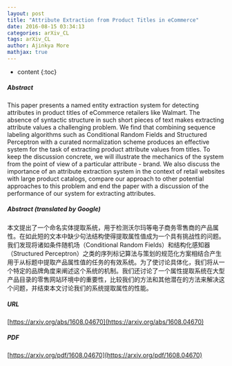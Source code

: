 ```yaml
---
layout: post
title: "Attribute Extraction from Product Titles in eCommerce"
date: 2016-08-15 03:34:13
categories: arXiv_CL
tags: arXiv_CL
author: Ajinkya More
mathjax: true
---
```


* content
{:toc}

##### Abstract
This paper presents a named entity extraction system for detecting attributes in product titles of eCommerce retailers like Walmart. The absence of syntactic structure in such short pieces of text makes extracting attribute values a challenging problem. We find that combining sequence labeling algorithms such as Conditional Random Fields and Structured Perceptron with a curated normalization scheme produces an effective system for the task of extracting product attribute values from titles. To keep the discussion concrete, we will illustrate the mechanics of the system from the point of view of a particular attribute - brand. We also discuss the importance of an attribute extraction system in the context of retail websites with large product catalogs, compare our approach to other potential approaches to this problem and end the paper with a discussion of the performance of our system for extracting attributes.

##### Abstract (translated by Google)
本文提出了一个命名实体提取系统，用于检测沃尔玛等电子商务零售商的产品属性。在如此短的文本中缺少句法结构使得提取属性值成为一个具有挑战性的问题。我们发现将诸如条件随机场（Conditional Random Fields）和结构化感知器（Structured Perceptron）之类的序列标记算法与策划的规范化方案相结合产生用于从标题中提取产品属性值的任务的有效系统。为了使讨论具体化，我们将从一个特定的品牌角度来阐述这个系统的机制。我们还讨论了一个属性提取系统在大型产品目录的零售网站环境中的重要性，比较我们的方法和其他潜在的方法来解决这个问题，并结束本文讨论我们的系统提取属性的性能。

##### URL
[https://arxiv.org/abs/1608.04670](https://arxiv.org/abs/1608.04670)

##### PDF
[https://arxiv.org/pdf/1608.04670](https://arxiv.org/pdf/1608.04670)

